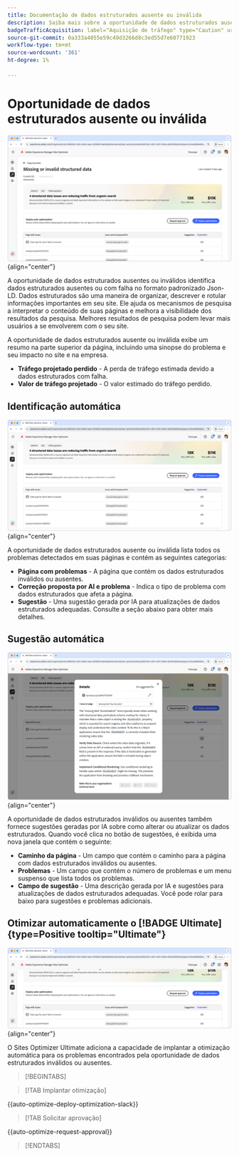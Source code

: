 ```yaml
---
title: Documentação de dados estruturados ausente ou inválida
description: Saiba mais sobre a oportunidade de dados estruturados ausente ou inválida e como usá-la para melhorar a aquisição do tráfego.
badgeTrafficAcquisition: label="Aquisição de tráfego" type="Caution" url="../../opportunity-types/traffic-acquisition.md" tooltip="Aquisição de tráfego"
source-git-commit: 0a333a4055e59c49d3266d8c3ed55d7e60771923
workflow-type: tm+mt
source-wordcount: '361'
ht-degree: 1%

---
```



# Oportunidade de dados estruturados ausente ou inválida

![Oportunidade de dados estruturados ausente ou inválida](./assets/missing-or-invalid-structured-data/hero.png){align="center"}

A oportunidade de dados estruturados ausentes ou inválidos identifica dados estruturados ausentes ou com falha no formato padronizado Json-LD. Dados estruturados são uma maneira de organizar, descrever e rotular informações importantes em seu site. Ele ajuda os mecanismos de pesquisa a interpretar o conteúdo de suas páginas e melhora a visibilidade dos resultados da pesquisa. Melhores resultados de pesquisa podem levar mais usuários a se envolverem com o seu site.

A oportunidade de dados estruturados ausente ou inválida exibe um resumo na parte superior da página, incluindo uma sinopse do problema e seu impacto no site e na empresa.

* **Tráfego projetado perdido** - A perda de tráfego estimada devido a dados estruturados com falha.
* **Valor de tráfego projetado** - O valor estimado do tráfego perdido.

## Identificação automática

![Identificar automaticamente dados estruturados ausentes ou inválidos](./assets/missing-or-invalid-structured-data/auto-identify.png){align="center"}

A oportunidade de dados estruturados ausente ou inválida lista todos os problemas detectados em suas páginas e contém as seguintes categorias:

* **Página com problemas** - A página que contém os dados estruturados inválidos ou ausentes.
* **Correção proposta por AI e problema** - Indica o tipo de problema com dados estruturados que afeta a página.
* **Sugestão** - Uma sugestão gerada por IA para atualizações de dados estruturados adequadas. Consulte a seção abaixo para obter mais detalhes.

## Sugestão automática

![Sugerir automaticamente dados estruturados ausentes ou inválidos](./assets/missing-or-invalid-structured-data/auto-suggest.png){align="center"}

A oportunidade de dados estruturados inválidos ou ausentes também fornece sugestões geradas por IA sobre como alterar ou atualizar os dados estruturados. Quando você clica no botão de sugestões, é exibida uma nova janela que contém o seguinte:

* **Caminho da página** - Um campo que contém o caminho para a página com dados estruturados inválidos ou ausentes.
* **Problemas** - Um campo que contém o número de problemas e um menu suspenso que lista todos os problemas.
* **Campo de sugestão** - Uma descrição gerada por IA e sugestões para atualizações de dados estruturados adequadas. Você pode rolar para baixo para sugestões e problemas adicionais.

## Otimizar automaticamente o [!BADGE Ultimate]{type=Positive tooltip="Ultimate"}


![Otimizar automaticamente dados estruturados ausentes ou inválidos sugeridos](./assets/missing-or-invalid-structured-data/auto-optimize.png){align="center"}

O Sites Optimizer Ultimate adiciona a capacidade de implantar a otimização automática para os problemas encontrados pela oportunidade de dados estruturados inválidos ou ausentes. <!--- TBD-need more in-depth and opportunity specific information here. What does the auto-optimization do?-->

>[!BEGINTABS]

>[!TAB Implantar otimização]

{{auto-optimize-deploy-optimization-slack}}

>[!TAB Solicitar aprovação]

{{auto-optimize-request-approval}}

>[!ENDTABS]
